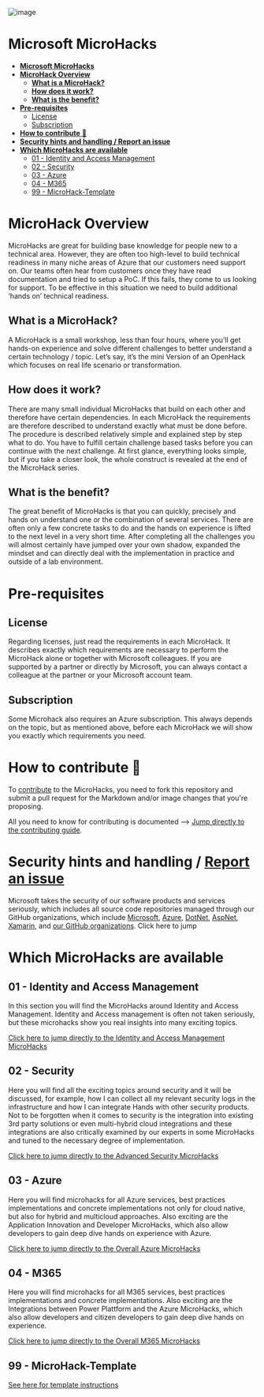 ![image](img/MicroHack_Logo_1.png)

# **Microsoft MicroHacks**

- [**Microsoft MicroHacks**](#microsoft-microhacks)
- [**MicroHack Overview**](#microhack-overview)
  - [**What is a MicroHack?**](#what-is-a-microhack)
  - [**How does it work?**](#how-does-it-work)
  - [**What is the benefit?**](#what-is-the-benefit)
- [**Pre-requisites**](#pre-requisites)
  - [License](#license)
  - [Subscription](#subscription)
- [**How to contribute** 🚀](#how-to-contribute-)
- [**Security hints and handling / Report an issue**](#security-hints-and-handling--report-an-issue)
- [**Which MicroHacks are available**](#which-microhacks-are-available)
  - [01 - Identity and Access Management](#01---identity-and-access-management)
  - [02 - Security](#02---security)
  - [03 - Azure](#03---azure)
  - [04 - M365](#04---m365)
  - [99 - MicroHack-Template](#99---microhack-template)


# **MicroHack Overview**

MicroHacks are great for building base knowledge for people new to a technical area. However, they are often too high-level to build technical readiness in many niche areas of Azure that our customers need support on.  Our teams often hear from customers once they have read documentation and tried to setup a PoC. If this fails, they come to us looking for support. To be effective in this situation we need to build additional ‘hands on’ technical readiness.

## **What is a MicroHack?** 
A MicroHack is a small workshop, less than four hours, where you’ll get hands-on experience and solve different challenges to better understand a certain technology / topic. Let’s say, it’s the mini Version of an OpenHack which focuses on real life scenario or transformation.

## **How does it work?**
There are many small individual MicroHacks that build on each other and therefore have certain dependencies. In each MicroHack the requirements are therefore described to understand exactly what must be done before. The procedure is described relatively simple and explained step by step what to do. You have to fulfill certain challenge based tasks before you can continue with the next challenge. At first glance, everything looks simple, but if you take a closer look, the whole construct is revealed at the end of the MicroHack series. 

## **What is the benefit?**
The great benefit of MicroHacks is that you can quickly, precisely and hands on understand one or the combination of several services. There are often only a few concrete tasks to do and the hands on experience is lifted to the next level in a very short time. After completing all the challenges you will almost certainly have jumped over your own shadow, expanded the mindset and can directly deal with the implementation in practice and outside of a lab environment. 

# **Pre-requisites**

## License
Regarding licenses, just read the requirements in each MicroHack. It describes exactly which requirements are necessary to perform the MicroHack alone or together with Microsoft colleagues. If you are supported by a partner or directly by Microsoft, you can always contact a colleague at the partner or your Microsoft account team.  

## Subscription
Some Microhack also requires an Azure subscription. This always depends on the topic, but as mentioned above, before each MicroHack we will show you exactly which requirements you need. 

# **How to contribute** 🚀

To [contribute](./CONTRIBUTING.md) to the MicroHacks, you need to fork this repository and submit a pull request for the Markdown and/or image changes that you're proposing.

All you need to know for contributing is documented --> [Jump directly to the contributing guide](./CONTRIBUTING.md).

# **Security hints and handling / [Report an issue](./SECURITY.md)**

Microsoft takes the security of our software products and services seriously, which includes all source code repositories managed through our GitHub organizations, which include [Microsoft](https://github.com/Microsoft), [Azure](https://github.com/Azure), [DotNet](https://github.com/dotnet), [AspNet](https://github.com/aspnet), [Xamarin](https://github.com/xamarin), and [our GitHub organizations](https://opensource.microsoft.com/). Click here to jump 

# **Which MicroHacks are available**

## 01 - Identity and Access Management 
In this section you will find the MicroHacks around Identity and Access Management. Identity and Access management is often not taken seriously, but these microhacks show you real insights into many exciting topics. 

[Click here to jump directly to the Identity and Access Management MicroHacks](./01-Identity%20and%20Access%20Management/)

## 02 - Security 
Here you will find all the exciting topics around security and it will be discussed, for example, how I can collect all my relevant security logs in the infrastructure and how I can integrate Hands with other security products. Not to be forgotten when it comes to security is the integration into existing 3rd party solutions or even multi-hybrid cloud integrations and these integrations are also critically examined by our experts in some MicroHacks and tuned to the necessary degree of implementation. 

[Click here to jump directly to the Advanced Security MicroHacks](./02-Security/)

## 03 - Azure
Here you will find microhacks for all Azure services, best practices implementations and concrete implementations not only for cloud native, but also for hybrid and multicloud approaches. Also exciting are the Application Innovation and Developer MicroHacks, which also allow developers to gain deep dive hands on experience with Azure. 

[Click here to jump directly to the Overall Azure MicroHacks](./03-Azure/)

## 04 - M365
Here you will find microhacks for all M365 services, best practices implementations and concrete implementations. Also exciting are the Integrations between Power Plattform and the Azure MicroHacks, which also allow developers and citizen developers to gain deep dive hands on experience.

[Click here to jump directly to the Overall M365 MicroHacks](./04-Microsoft-365/)

## 99 - MicroHack-Template

[See here for template instructions](./99-MicroHack-Template/)

